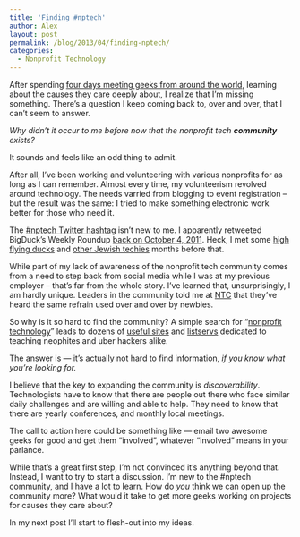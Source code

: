 ```yaml
---
title: 'Finding #nptech'
author: Alex
layout: post
permalink: /blog/2013/04/finding-nptech/
categories:
  - Nonprofit Technology
---
```

After spending [four days meeting geeks from around the world][1], learning about the causes they care deeply about, I realize that I&#8217;m missing something. There&#8217;s a question I keep coming back to, over and over, that I can&#8217;t seem to answer.

*Why didn&#8217;t it occur to me before now that the nonprofit tech **community** exists?*<!--more-->

It sounds and feels like an odd thing to admit.

After all, I&#8217;ve been working and volunteering with various nonprofits for as long as I can remember. Almost every time, my volunteerism revolved around technology. The needs varried from blogging to event registration &#8211; but the result was the same: I tried to make something electronic work better for those who need it.

The [#nptech Twitter hashtag][2] isn&#8217;t new to me. I apparently retweeted BigDuck&#8217;s Weekly Roundup [back on October 4, 2011][3]. Heck, I met some [high flying ducks][4] and [other Jewish techies][5] months before that.

While part of my lack of awareness of the nonprofit tech community comes from a need to step back from social media while I was at my previous employer &#8211; that&#8217;s far from the whole story. I&#8217;ve learned that, unsurprisingly, I am hardly unique. Leaders in the community told me at [NTC][1] that they&#8217;ve heard the same refrain used over and over by newbies.

So why is it so hard to find the community? A simple search for &#8220;[nonprofit technology][6]&#8221; leads to dozens of [useful sites][7] and [listservs][8] dedicated to teaching neophites and uber hackers alike.

The answer is &#8212; it&#8217;s actually not hard to find information, *if you know what you&#8217;re looking for.*

I believe that the key to expanding the community is *discoverability*. Technologists have to know that there are people out there who face similar daily challenges and are willing and able to help. They need to know that there are yearly conferences, and monthly local meetings.

The call to action here could be something like &#8212; email two awesome geeks for good and get them &#8220;involved&#8221;, whatever &#8220;involved&#8221; means in your parlance.

While that&#8217;s a great first step, I&#8217;m not convinced it&#8217;s anything beyond that. Instead, I want to try to start a discussion. I&#8217;m new to the #nptech community, and I have a lot to learn. How do *you* think we can open up the community more? What would it take to get more geeks working on projects for causes they care about?

In my next post I&#8217;ll start to flesh-out into my ideas.

 [1]: http://www.nten.org/ntc/
 [2]: https://twitter.com/search/realtime?q=%23nptech
 [3]: https://twitter.com/AlexKadis/status/121225292541992960
 [4]: https://twitter.com/farra
 [5]: https://twitter.com/DarimOnline
 [6]: http://lmgtfy.com/?q=nonprofit+technology
 [7]: http://www.bethkanter.org/
 [8]: http://www.progressiveexchange.org/
